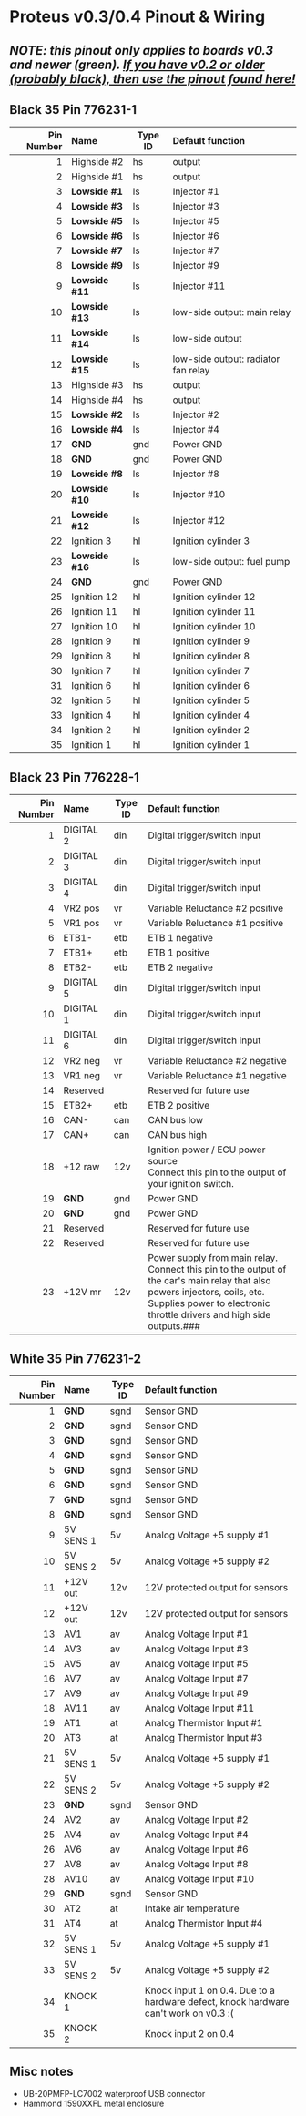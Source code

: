# Proteus v0.3/0.4 Pinout & Wiring

## _NOTE: this pinout only applies to boards v0.3 and newer (green). [If you have v0.2 or older (probably black), then use the pinout found here!](Hardware-Proteus-Wiring-v02)_

## Black 35 Pin 776231-1

|Pin Number|Name      | Type ID | Default function                   |
| ---:|:------------- | ----- |:------------------------------------ |
|  1  |Highside #2    | hs    | output                               |
|  2  |Highside #1    | hs    | output                               |
|  3  |**Lowside #1** | ls    | Injector #1                          |
|  4  |**Lowside #3** | ls    | Injector #3                          |
|  5  |**Lowside #5** | ls    | Injector #5                          |
|  6  |**Lowside #6** | ls    | Injector #6                          |
|  7  |**Lowside #7** | ls    | Injector #7                          |
|  8  |**Lowside #9** | ls    | Injector #9                          |
|  9  |**Lowside #11**| ls    | Injector #11                         |
| 10  |**Lowside #13**| ls    | low-side output: main relay          |
| 11  |**Lowside #14**| ls    | low-side output                      |
| 12  |**Lowside #15**| ls    | low-side output: radiator fan relay  |
| 13  |Highside #3    | hs    | output                               |
| 14  |Highside #4    | hs    | output                               |
| 15  |**Lowside #2** | ls    | Injector #2                          |
| 16  |**Lowside #4** | ls    | Injector #4                          |
| 17  | **GND**       | gnd   | Power GND                            |
| 18  | **GND**       | gnd   | Power GND                            |
| 19  |**Lowside #8** | ls    | Injector #8                          |
| 20  |**Lowside #10**| ls    | Injector #10                         |
| 21  |**Lowside #12**| ls    | Injector #12                         |
| 22  | Ignition 3    | hl    | Ignition cylinder 3                  |
| 23  |**Lowside #16**| ls    | low-side output: fuel pump           |
| 24  | **GND**       | gnd   | Power GND                            |
| 25  | Ignition 12   | hl    | Ignition cylinder 12                 |
| 26  | Ignition 11   | hl    | Ignition cylinder 11                 |
| 27  | Ignition 10   | hl    | Ignition cylinder 10                 |
| 28  | Ignition 9    | hl    | Ignition cylinder 9                  |
| 29  | Ignition 8    | hl    | Ignition cylinder 8                  |
| 30  | Ignition 7    | hl    | Ignition cylinder 7                  |
| 31  | Ignition 6    | hl    | Ignition cylinder 6                  |
| 32  | Ignition 5    | hl    | Ignition cylinder 5                  |
| 33  | Ignition 4    | hl    | Ignition cylinder 4                  |
| 34  | Ignition 2    | hl    | Ignition cylinder 2                  |
| 35  | Ignition 1    | hl    | Ignition cylinder 1                  |

## Black 23 Pin 776228-1
|Pin Number|Name   | Type ID | Default function                   |
| ---:|:---------- | ----- |:------------------------------------ |
| 1   | DIGITAL 2  | din   | Digital trigger/switch input         |
| 2   | DIGITAL 3  | din   | Digital trigger/switch input         |
| 3   | DIGITAL 4  | din   | Digital trigger/switch input         |
| 4   | VR2 pos    | vr    | Variable Reluctance #2 positive      |
| 5   | VR1 pos    | vr    | Variable Reluctance #1 positive      |
| 6   | ETB1-      | etb   | ETB 1 negative                       |
| 7   | ETB1+      | etb   | ETB 1 positive                       |
| 8   | ETB2-      | etb   | ETB 2 negative                       |
| 9   | DIGITAL 5  | din   | Digital trigger/switch input         |
| 10  | DIGITAL 1  | din   | Digital trigger/switch input         |
| 11  | DIGITAL 6  | din   | Digital trigger/switch input         |
| 12  | VR2 neg    | vr    | Variable Reluctance #2 negative      |
| 13  | VR1 neg    | vr    | Variable Reluctance #1 negative      |
| 14  | Reserved   |       | Reserved for future use              |
| 15  | ETB2+      | etb   | ETB 2 positive                       |
| 16  | CAN-       | can   | CAN bus low                          |
| 17  | CAN+       | can   | CAN bus high                         |
| 18  | +12 raw    | 12v   | Ignition power / ECU power source<br/>Connect this pin to the output of your ignition switch.|
| 19  | **GND**    | gnd   | Power GND                            |
| 20  | **GND**    | gnd   | Power GND                            |
| 21  | Reserved   |       | Reserved for future use              |
| 22  | Reserved   |       | Reserved for future use              |
| 23  | +12V mr    | 12v   | Power supply from main relay.<br/>Connect this pin to the output of the car's main relay that also powers injectors, coils, etc.<br/>Supplies power to electronic throttle drivers and high side outputs.### |

## White 35 Pin 776231-2
|Pin Number|Name   | Type ID | Default function                   |
| ---:|:---------- | ----- |:------------------------------------ |
| 1   | **GND**    | sgnd  | Sensor GND                           |
| 2   | **GND**    | sgnd  | Sensor GND                           |
| 3   | **GND**    | sgnd  | Sensor GND                           |
| 4   | **GND**    | sgnd  | Sensor GND                           |
| 5   | **GND**    | sgnd  | Sensor GND                           |
| 6   | **GND**    | sgnd  | Sensor GND                           |
| 7   | **GND**    | sgnd  | Sensor GND                           |
| 8   | **GND**    | sgnd  | Sensor GND                           |
| 9   | 5V SENS 1  | 5v    | Analog Voltage +5 supply #1          |
| 10  | 5V SENS 2  | 5v    | Analog Voltage +5 supply #2          |
| 11  | +12V out   | 12v   | 12V protected output for sensors     |
| 12  | +12V out   | 12v   | 12V protected output for sensors     |
| 13  | AV1        | av    | Analog Voltage Input #1              |
| 14  | AV3        | av    | Analog Voltage Input #3              |
| 15  | AV5        | av    | Analog Voltage Input #5              |
| 16  | AV7        | av    | Analog Voltage Input #7              |
| 17  | AV9        | av    | Analog Voltage Input #9              |
| 18  | AV11       | av    | Analog Voltage Input #11             |  
| 19  | AT1        | at    | Analog Thermistor Input #1           |
| 20  | AT3        | at    | Analog Thermistor Input #3           |
| 21  | 5V SENS 1  | 5v    | Analog Voltage +5 supply #1          |
| 22  | 5V SENS 2  | 5v    | Analog Voltage +5 supply #2          |
| 23  | **GND**    | sgnd  | Sensor GND                           |
| 24  | AV2        | av    | Analog Voltage Input #2              |
| 25  | AV4        | av    | Analog Voltage Input #4              |
| 26  | AV6        | av    | Analog Voltage Input #6              |
| 27  | AV8        | av    | Analog Voltage Input #8              |
| 28  | AV10       | av    | Analog Voltage Input #10             |
| 29  | **GND**    | sgnd  | Sensor GND                           |
| 30  | AT2        | at    | Intake air temperature               |
| 31  | AT4        | at    | Analog Thermistor Input #4           |
| 32  | 5V SENS 1  | 5v    | Analog Voltage +5 supply #1          |
| 33  | 5V SENS 2  | 5v    | Analog Voltage +5 supply #2          |
| 34  | KNOCK 1  |       | Knock input 1 on 0.4. Due to a hardware defect, knock hardware can't work on v0.3 :( |
| 35  | KNOCK 2  |       | Knock input 2 on 0.4 |

## Misc notes
- UB-20PMFP-LC7002 waterproof USB connector
- Hammond 1590XXFL metal enclosure

